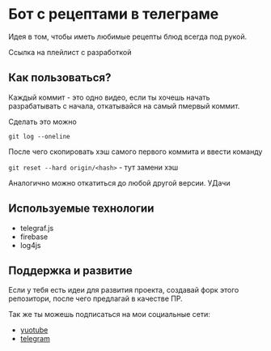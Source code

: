 # Бот с рецептами в телеграме

Идея в том, чтобы иметь любимые рецепты блюд всегда под рукой.

Ссылка на плейлист с разработкой

## Как пользоваться?

Каждый коммит - это одно видео, если ты хочешь начать разрабатывать с начала, откатывайся на самый пмервый коммит. 

Сделать это можно 

`git log --oneline`

После чего скопировать хэш самого первого коммита и ввести команду

`git reset --hard origin/<hash>` - тут замени хэш

Аналогично можно откатиться до любой другой версии. УДачи

## Используемые технологии

- telegraf.js
- firebase
- log4js

## Поддержка и развитие

Если у тебя есть идеи для развития проекта, создавай форк этого репозитори, после чего предлагай в качестве ПР.

Так же ты можешь подписаться на мои социальные сети:

- [yuotube](https://www.youtube.com/channel/UCmGxW0J_DDS3QzPktir5TKw)
- [telegram](https://t.me/alx_four)

